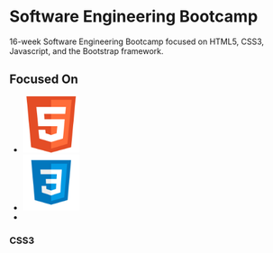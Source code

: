 # Software Engineering Bootcamp
16-week Software Engineering Bootcamp focused on HTML5, CSS3, Javascript, and the Bootstrap framework.

## Focused On


- <img src="Assets/html5.png" alt="HTML5" width="100"/>
- <img src="Assets/css3.png" alt="CSS3" width="100"/>
- 




### CSS3
